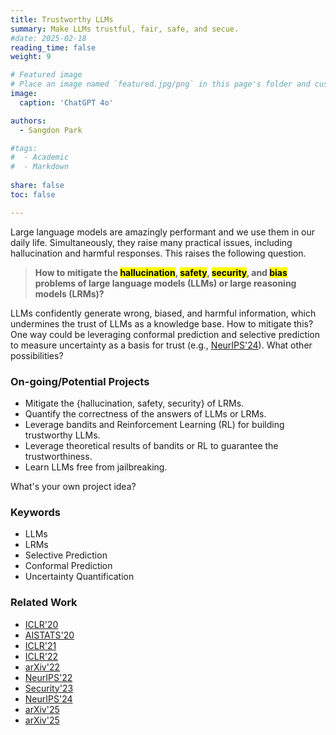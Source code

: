 ```yaml
---
title: Trustworthy LLMs 
summary: Make LLMs trustful, fair, safe, and secue.
#date: 2025-02-18
reading_time: false
weight: 9

# Featured image
# Place an image named `featured.jpg/png` in this page's folder and customize its options here.
image:
  caption: 'ChatGPT 4o'

authors:
  - Sangdon Park

#tags:
#  - Academic
#  - Markdown
  
share: false
toc: false

---
```



Large language models are amazingly performant and we use them in our daily life. Simultaneously, they raise many practical issues, including hallucination and harmful responses. This raises the following question.

> **How to mitigate the <mark>hallucination</mark>, <mark>safety</mark>, <mark>security</mark>, and <mark>bias</mark> problems of large language models (LLMs) or large reasoning models (LRMs)?**


LLMs confidently generate wrong, biased, and harmful information, which undermines the trust of LLMs as a knowledge base.
How to mitigate this?
One way could be leveraging conformal prediction and selective prediction to measure uncertainty as a basis for trust (e.g., [NeurIPS'24](https://arxiv.org/abs/2307.09254)).
What other possibilities?


### On-going/Potential Projects

* Mitigate the {hallucination, safety, security} of LRMs.
* Quantify the correctness of the answers of LLMs or LRMs.    
* Leverage bandits and Reinforcement Learning (RL) for building trustworthy LLMs.
* Leverage theoretical results of bandits or RL to guarantee the trustworthiness.
* Learn LLMs free from jailbreaking.

What's your own project idea?


### Keywords
* LLMs
* LRMs
* Selective Prediction
* Conformal Prediction
* Uncertainty Quantification 

### Related Work
* [ICLR'20](https://openreview.net/forum?id=BJxVI04YvB)
* [AISTATS'20](http://proceedings.mlr.press/v108/park20b/park20b.pdf)
* [ICLR'21](https://openreview.net/forum?id=Qk-Wq5AIjpq)
* [ICLR'22](https://openreview.net/pdf?id=DhP9L8vIyLc)
* [arXiv'22](https://arxiv.org/abs/2204.07482)
* [NeurIPS'22](https://openreview.net/forum?id=s6ygs1UCOw1)
* [Security'23](https://www.usenix.org/conference/usenixsecurity23/presentation/park)
* [NeurIPS'24](https://arxiv.org/abs/2307.09254)
* [arXiv'25](https://arxiv.org/abs/2506.14067)
* [arXiv'25](https://arxiv.org/abs/2505.13553)

